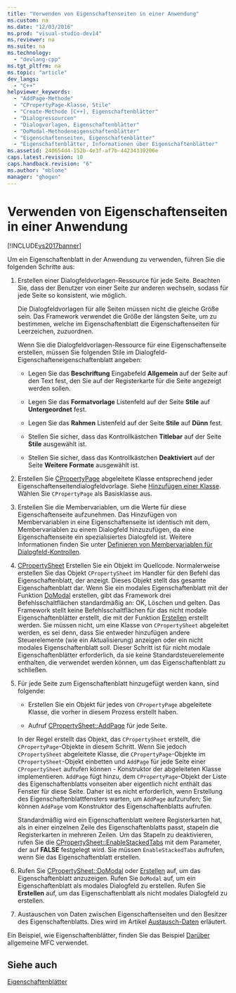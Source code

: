 ```yaml
---
title: "Verwenden von Eigenschaftenseiten in einer Anwendung"
ms.custom: na
ms.date: "12/03/2016"
ms.prod: "visual-studio-dev14"
ms.reviewer: na
ms.suite: na
ms.technology: 
  - "devlang-cpp"
ms.tgt_pltfrm: na
ms.topic: "article"
dev_langs: 
  - "C++"
helpviewer_keywords: 
  - "AddPage-Methode"
  - "CPropertyPage-Klasse, Stile"
  - "Create-Methode [C++], Eigenschaftenblätter"
  - "Dialogressourcen"
  - "Dialogvorlagen, Eigenschaftenblätter"
  - "DoModal-Methodeneigenschaftenblätter"
  - "Eigenschaftenseiten, Eigenschaftenblätter"
  - "Eigenschaftenblätter, Informationen über Eigenschaftenblätter"
ms.assetid: 240654d4-152b-4e3f-af7b-44234339206e
caps.latest.revision: 10
caps.handback.revision: "6"
ms.author: "mblome"
manager: "ghogen"
---
```

# Verwenden von Eigenschaftenseiten in einer Anwendung
[!INCLUDE[vs2017banner](../assembler/inline/includes/vs2017banner.md)]

Um ein Eigenschaftenblatt in der Anwendung zu verwenden, führen Sie die folgenden Schritte aus:  
  
1.  Erstellen einer Dialogfeldvorlagen\-Ressource für jede Seite.  Beachten Sie, dass der Benutzer von einer Seite zur anderen wechseln, sodass für jede Seite so konsistent, wie möglich.  
  
     Die Dialogfeldvorlagen für alle Seiten müssen nicht die gleiche Größe sein.  Das Framework verwendet die Größe der längsten Seite, um zu bestimmen, welche im Eigenschaftenblatt die Eigenschaftenseiten für Leerzeichen, zuzuordnen.  
  
     Wenn Sie die Dialogfeldvorlagen\-Ressource für eine Eigenschaftenseite erstellen, müssen Sie folgenden Stile im Dialogfeld\-Eigenschafteneigenschaftenblatt angeben:  
  
    -   Legen Sie das **Beschriftung**  Eingabefeld **Allgemein**  auf der Seite auf den Text fest, den Sie auf der Registerkarte für die Seite angezeigt werden sollen.  
  
    -   Legen Sie das **Formatvorlage**  Listenfeld auf der Seite **Stile**  auf **Untergeordnet** fest.  
  
    -   Legen Sie das **Rahmen**  Listenfeld auf der Seite **Stile**  auf **Dünn** fest.  
  
    -   Stellen Sie sicher, dass das Kontrollkästchen **Titlebar**  auf der Seite **Stile**  ausgewählt ist.  
  
    -   Stellen Sie sicher, dass das Kontrollkästchen **Deaktiviert**  auf der Seite **Weitere Formate** ausgewählt ist.  
  
2.  Erstellen Sie [CPropertyPage](../mfc/reference/cpropertypage-class.md) abgeleitete Klasse entsprechend jeder Eigenschaftenseitendialogfeldvorlage.  Siehe [Hinzufügen einer Klasse](../ide/adding-a-class-visual-cpp.md).  Wählen Sie `CPropertyPage` als Basisklasse aus.  
  
3.  Erstellen Sie die Membervariablen, um die Werte für diese Eigenschaftenseite aufzunehmen.  Das Hinzufügen von Membervariablen in eine Eigenschaftenseite ist identisch mit dem, Membervariablen zu einem Dialogfeld hinzuzufügen, da eine Eigenschaftenseite ein spezialisiertes Dialogfeld ist.  Weitere Informationen finden Sie unter [Definieren von Membervariablen für Dialogfeld\-Kontrollen](../mfc/defining-member-variables-for-dialog-controls.md).  
  
4.  [CPropertySheet](../mfc/reference/cpropertysheet-class.md) Erstellen Sie ein Objekt im Quellcode.  Normalerweise erstellen Sie das Objekt `CPropertySheet` im Handler für den Befehl das Eigenschaftenblatt, der anzeigt.  Dieses Objekt stellt das gesamte Eigenschaftenblatt dar.  Wenn Sie ein modales Eigenschaftenblatt mit der Funktion [DoModal](../Topic/CPropertySheet::DoModal.md) erstellen, gibt das Framework drei Befehlsschaltflächen standardmäßig an: OK, Löschen und gelten.  Das Framework stellt keine Befehlsschaltflächen für das nicht modale Eigenschaftenblätter erstellt, die mit der Funktion [Erstellen](../Topic/CPropertySheet::Create.md) erstellt werden.  Sie müssen nicht, um eine Klasse von `CPropertySheet` abgeleitet werden, es sei denn, dass Sie entweder hinzufügen andere Steuerelemente \(wie ein Aktualisierung\) anzeigen oder ein nicht modales Eigenschaftenblatt soll.  Dieser Schritt ist für nicht modale Eigenschaftenblätter erforderlich, da sie keine Standardsteuerelemente enthalten, die verwendet werden können, um das Eigenschaftenblatt zu schließen.  
  
5.  Für jede Seite zum Eigenschaftenblatt hinzugefügt werden kann, sind folgende:  
  
    -   Erstellen Sie ein Objekt für jedes von `CPropertyPage` abgeleitete Klasse, die vorher in diesem Prozess erstellt haben.  
  
    -   Aufruf [CPropertySheet::AddPage](../Topic/CPropertySheet::AddPage.md) für jede Seite.  
  
     In der Regel erstellt das Objekt, das `CPropertySheet` erstellt, die `CPropertyPage`\-Objekte in diesem Schritt.  Wenn Sie jedoch `CPropertySheet` abgeleitete Klasse, die `CPropertyPage`\-Objekte im `CPropertySheet`\-Objekt einbetten und `AddPage` für jede Seite einer `CPropertySheet` aufrufen können \- Konstruktor der abgeleiteten Klasse implementieren.  `AddPage` fügt hinzu, dem `CPropertyPage`\-Objekt der Liste des Eigenschaftenblatts vonseiten aber eigentlich nicht enthält das Fenster für diese Seite.  Daher ist es nicht erforderlich, wenn Erstellung des Eigenschaftenblattfensters warten, um `AddPage` aufzurufen; Sie können `AddPage` vom Konstruktor des Eigenschaftenblatts aufrufen.  
  
     Standardmäßig wird ein Eigenschaftenblatt weitere Registerkarten hat, als in einer einzelnen Zeile des Eigenschaftenblatts passt, stapeln die Registerkarten in mehreren Zeilen.  Um das Stapeln zu deaktivieren, rufen Sie die [CPropertySheet::EnableStackedTabs](../Topic/CPropertySheet::EnableStackedTabs.md) mit dem Parameter, der auf **FALSE** festgelegt wird.  Sie müssen `EnableStackedTabs` aufrufen, wenn Sie das Eigenschaftenblatt erstellen.  
  
6.  Rufen Sie [CPropertySheet::DoModal](../Topic/CPropertySheet::DoModal.md) oder [Erstellen](../Topic/CPropertySheet::Create.md) auf, um das Eigenschaftenblatt anzuzeigen.  Rufen Sie `DoModal` auf, um ein Eigenschaftenblatt als modales Dialogfeld zu erstellen.  Rufen Sie **Erstellen** auf, um das Eigenschaftenblatt als nicht modales Dialogfeld zu erstellen.  
  
7.  Austauschen von Daten zwischen Eigenschaftenseiten und den Besitzer des Eigenschaftenblatts.  Dies wird im Artikel [Austausch\-Daten](../mfc/exchanging-data.md) erläutert.  
  
 Ein Beispiel, wie Eigenschaftenblätter, finden Sie das Beispiel [Darüber](../top/visual-cpp-samples.md) allgemeine MFC verwendet.  
  
## Siehe auch  
 [Eigenschaftenblätter](../mfc/property-sheets-mfc.md)